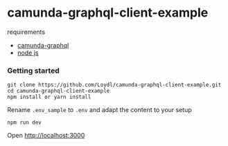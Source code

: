 # camunda-graphql-client-example

requirements
* [camunda-graphql](https://github.com/Loydl/camunda-graphql)
* [node js](https://nodejs.org)

### Getting started
```
git clone https://github.com/Loydl/camunda-graphql-client-example.git
cd camunda-graphql-client-example
npm install or yarn install
```

Rename ```.env_sample``` to ```.env``` and adapt the content to your setup

```
npm run dev
```

Open <http://localhost:3000>
